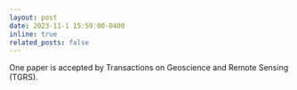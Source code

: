 ```yaml
---
layout: post
date: 2023-11-1 15:59:00-0400
inline: true
related_posts: false
---
```


One paper is accepted by Transactions on Geoscience and Remote Sensing (TGRS).
